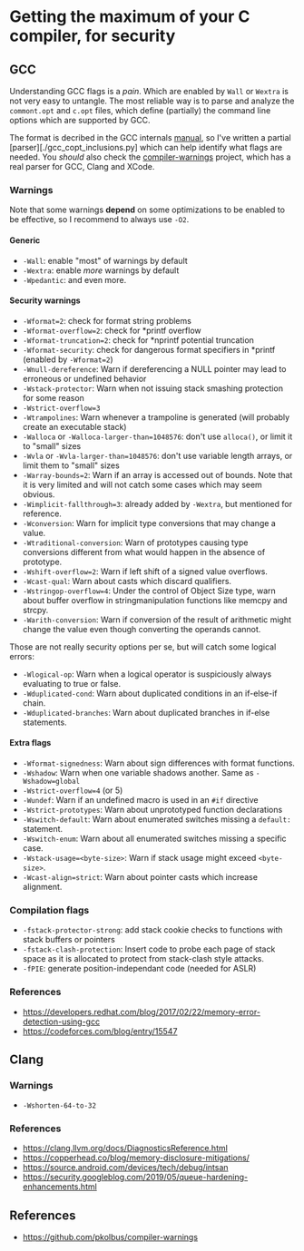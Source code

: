 # Getting the maximum of your C compiler, for security

## GCC

Understanding GCC flags is a *pain*. Which are enabled by `Wall` or `Wextra` is
not very easy to untangle.
The most reliable way is to parse and analyze the `commont.opt` and `c.opt`
files, which define (partially) the command line options which are supported by GCC.

The format is decribed in the GCC internals
[manual](https://gcc.gnu.org/onlinedocs/gccint/Option-file-format.html#Option-file-format),
so I've written a partial [parser][./gcc_copt_inclusions.py] which can help
identify what flags are needed.
You *should* also check the
[compiler-warnings](https://github.com/pkolbus/compiler-warnings) project, which has a real parser
for GCC, Clang and XCode.

### Warnings

Note that some warnings **depend** on some optimizations to be enabled to be
effective, so I recommend to always use `-O2`.

#### Generic

* `-Wall`: enable "most" of warnings by default
* `-Wextra`: enable *more* warnings by default
* `-Wpedantic`: and even more.

#### Security warnings

* `-Wformat=2`: check for format string problems
* `-Wformat-overflow=2`: check for *printf overflow
* `-Wformat-truncation=2`: check for *nprintf potential truncation
* `-Wformat-security`: check for dangerous format specifiers in *printf (enabled by `-Wformat=2`)
* `-Wnull-dereference`: Warn if dereferencing a NULL pointer may lead to erroneous or undefined behavior
* `-Wstack-protector`: Warn when not issuing stack smashing protection for some reason
* `-Wstrict-overflow=3`
* `-Wtrampolines`: Warn whenever a trampoline is generated (will probably create an executable stack)
* `-Walloca` or `-Walloca-larger-than=1048576`: don't use `alloca()`, or limit it to "small" sizes
* `-Wvla` or `-Wvla-larger-than=1048576`: don't use variable length arrays, or limit them to "small" sizes
* `-Warray-bounds=2`: Warn if an array is accessed out of bounds. Note that it is very limited and will not catch some cases which may seem obvious.
* `-Wimplicit-fallthrough=3`: already added by `-Wextra`, but mentioned for reference.
* `-Wconversion`: Warn for implicit type conversions that may change a value.
* `-Wtraditional-conversion`: Warn of prototypes causing type conversions different from what would happen in the absence of prototype.
* `-Wshift-overflow=2`: Warn if left shift of a signed value overflows.
* `-Wcast-qual`: Warn about casts which discard qualifiers.
* `-Wstringop-overflow=4`: Under the control of Object Size type, warn about buffer overflow in stringmanipulation functions like memcpy and strcpy. 
* `-Warith-conversion`: Warn if conversion of the result of arithmetic might change the value even though converting the operands cannot.

Those are not really security options per se, but will catch some logical errors:

* `-Wlogical-op`: Warn when a logical operator is suspiciously always evaluating to true or false.
* `-Wduplicated-cond`: Warn about duplicated conditions in an if-else-if chain.
* `-Wduplicated-branches`: Warn about duplicated branches in if-else statements.

#### Extra flags

* `-Wformat-signedness`: Warn about sign differences with format functions.
* `-Wshadow`: Warn when one variable shadows another.  Same as `-Wshadow=global`
* `-Wstrict-overflow=4` (or 5)
* `-Wundef`: Warn if an undefined macro is used in an `#if` directive
* `-Wstrict-prototypes`: Warn about unprototyped function declarations
* `-Wswitch-default`: Warn about enumerated switches missing a `default:` statement.
* `-Wswitch-enum`: Warn about all enumerated switches missing a specific case.
* `-Wstack-usage=<byte-size>`: Warn if stack usage might exceed `<byte-size>`.
* `-Wcast-align=strict`: Warn about pointer casts which increase alignment.

### Compilation flags

* `-fstack-protector-strong`: add stack cookie checks to functions with stack buffers or pointers
* `-fstack-clash-protection`: Insert code to probe each page of stack space as it is allocated to protect from stack-clash style attacks.
* `-fPIE`: generate position-independant code (needed for ASLR)


### References
* <https://developers.redhat.com/blog/2017/02/22/memory-error-detection-using-gcc>
* <https://codeforces.com/blog/entry/15547>

## Clang

### Warnings

* `-Wshorten-64-to-32`

### References

* <https://clang.llvm.org/docs/DiagnosticsReference.html>
* <https://copperhead.co/blog/memory-disclosure-mitigations/>
* <https://source.android.com/devices/tech/debug/intsan>
* <https://security.googleblog.com/2019/05/queue-hardening-enhancements.html>

## References

* <https://github.com/pkolbus/compiler-warnings>
